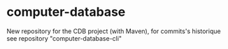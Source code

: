 # computer-database
New repository for the CDB project (with Maven), for commits's historique see repository "computer-database-cli"

